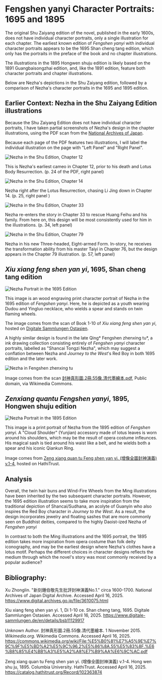 # Fengshen yanyi Character Portraits: 1695 and 1895

The original Shu Zaiyang edition of the novel, published in the early 1600s, does not have individual character portraits, only a single illustration for each chapter. The earliest known edition of *Fengshen yanyi* with individual character portraits appears to be the 1695 Shan cheng tang edition, which only has the portraits in the preface of the book and no chapter illustrations.

The illustrations in the 1895 Hongwen shuju edition is likely based on the 1891 Guangbaisongzhai edition, and, like the 1891 edition, feature both character portraits and chapter illustrations.

Below are Nezha's depictions in the Shu Zaiyang edition, followed by a comparison of Nezha's character portraits in the 1695 and 1895 edition.

## Earlier Context: Nezha in the Shu Zaiyang Edition illustrations

Because the Shu Zaiyang Edition does not have individual character portraits, I have taken partial screenshots of Nezha's design in the chapter illustrations, using the PDF scan from the [National Archives of Japan](https://www.digital.archives.go.jp/img/4216020). 

Because each page of the PDF features two illustrations, I will label the individual illustration on the page with "Left Panel" and "Right Panel".

![Nezha in the Shu Edition, Chapter 12](https://ryinsilverfish.github.io/media/NezhaChapter12.png)

This is Nezha's earliest cameo in Chapter 12, prior to his death and Lotus Body Resurrection. (p. 24 of the PDF, right panel)

![Nezha in the Shu Edition, Chapter 14](https://ryinsilverfish.github.io/media/NezhaChapter14.png)

Nezha right after the Lotus Resurrection, chasing Li Jing down in Chapter 14. (p. 25, right panel )

![Nezha in the Shu Edition, Chapter 33](https://ryinsilverfish.github.io/media/NezhaChapter33.png)

Nezha re-enters the story in Chapter 33 to rescue Huang Feihu and his family. From here on, this design will be most consistently used for him in the illustrations. (p. 34, left panel)

![Nezha in the Shu Edition, Chapter 79](https://ryinsilverfish.github.io/media/NezhaChapter79.png)

Nezha in his new Three-headed, Eight-armed Form. In-story, he receives the transformation ability from his master Taiyi in Chapter 76, but the design appears in the Chapter 79 illustration. (p. 57, left panel)

## *Xiu xiang feng shen yan yi*, 1695, Shan cheng tang edition

![Nezha Portrait in the 1695 Edition](https://api.digitale-sammlungen.de/iiif/image/v2/bsb11129917_00038/full/full/0/default.jpg) 

This image is an wood engraving print character portrait of Nezha in the 1695 edition of *Fengshen yanyi*. Here, he is depicted as a youth wearing Dudou and Yingluo necklace, who wields a spear and stands on twin flaming wheels.

The image comes from the scan of Book 1-10 of *Xiu xiang feng shen yan yi*, hosted on [Digitale Sammlungen Ostasien](https://ostasien.digitale-sammlungen.de/view/bsb11129917?page=38,39).

A highly similar design is found in the late Qing* Fengshen zhenxing tu*, a ink drawing collection consisting entirely of *Fengshen yanyi* character portraits, labelled as "Shancai Tongzi Nezha", which may suggest a conflation between Nezha and *Journey to the West*'s Red Boy in both 1695 edition and the later work.

![Nezha in Fengshen zhenxing tu](https://upload.wikimedia.org/wikipedia/commons/thumb/5/5c/%E5%B0%81%E7%A5%9E%E7%9C%9F%E5%BD%A2%E5%9C%96.2%E5%86%8A.55%E5%83%8F.%E6%B8%85%E4%BB%A3%E5%A2%A8%E7%B9%AA%E6%9C%AC.pdf/page31-679px-%E5%B0%81%E7%A5%9E%E7%9C%9F%E5%BD%A2%E5%9C%96.2%E5%86%8A.55%E5%83%8F.%E6%B8%85%E4%BB%A3%E5%A2%A8%E7%B9%AA%E6%9C%AC.pdf.jpg)

Image comes from the scan [封神真形圖.2冊.55像.清代墨繪本.pdf](https://upload.wikimedia.org/wikipedia/commons/5/5c/%E5%B0%81%E7%A5%9E%E7%9C%9F%E5%BD%A2%E5%9C%96.2%E5%86%8A.55%E5%83%8F.%E6%B8%85%E4%BB%A3%E5%A2%A8%E7%B9%AA%E6%9C%AC.pdf), Public domain, via Wikimedia Commons.


## *Zenxiang quantu Fengshen yanyi*, 1895, Hongwen shuju edition

![Nezha Portrait in the 1895 Edition](https://ryinsilverfish.github.io/media/Nezha1895.jpg)

This image is a print portrait of Nezha from the 1895 edition of *Fengshen yanyi*. A "Cloud Shoulder" (Yunjian) accessory made of lotus leaves is worn around his shoulders, which may be the result of opera costume infleunces. His magical sash is tied around his waist like a belt, and he wields both a spear and his iconic Qiankun Ring.

Image comes from [Zeng xiang quan tu Feng shen yan yi. (增像全圖封神演義) v.1-4](https://babel.hathitrust.org/cgi/pt?id=nnc1.cu05117771&seq=132), hosted on HathiTrust.

## Analysis

Overall, the twin hair buns and Wind-Fire Wheels from the Ming illustrations have been inherited by the two subsequent character portraits. However, the 1695 edition illustration seems to take more inspiration from the traditional depiction of Shancai/Sudhana, an acolyte of Guanyin who also inspires the Red Boy character in *Journey to the West*. As a result, the design incorporates jewelry and floating sashes that are more commonly seen on Buddhist deities, compared to the highly Daoist-ized Nezha of *Fengshen yanyi*

In contrast to both the Ming illustrations and the 1695 portrait, the 1895 edition takes more inspiration from opera costume than folk deity iconography, and may be the earliest design where Nezha's clothes have a lotus motif. Perhaps the different choices in character designs reflects the medium through which the novel's story was most commonly received by a popular audience?

## Bibliography:

Xu Zhonglin. "新刻鍾伯敬先生批評封神演義No.1." circa 1600-1700. National Archives of Japan Digital Archive. Accessed April 16, 2025. https://www.digital.archives.go.jp/file/3610075.html

Xiu xiang feng shen yan yi. 1, Di 1-10 ce. Shan cheng tang, 1695. Digitale Sammlungen Ostasien. Accessed April 16, 2025. https://www.digitale-sammlungen.de/en/details/bsb11129917

Unknown Author. 封神真形圖.2冊.55像.清代墨繪本. 1 November 2015. *Wikimedia.org.* Wikimedia Commons. Accessed April 16, 2025. https://commons.wikimedia.org/wiki/File:%E5%B0%81%E7%A5%9E%E7%9C%9F%E5%BD%A2%E5%9C%96.2%E5%86%8A.55%E5%83%8F.%E6%B8%85%E4%BB%A3%E5%A2%A8%E7%B9%AA%E6%9C%AC.pdf

Zeng xiang quan tu Feng shen yan yi. (增像全圖封神演義) v.1-4. Hong wen shu ju, 1895. Columbia University. HathiTrust. Accessed April 16, 2025. https://catalog.hathitrust.org/Record/102363874